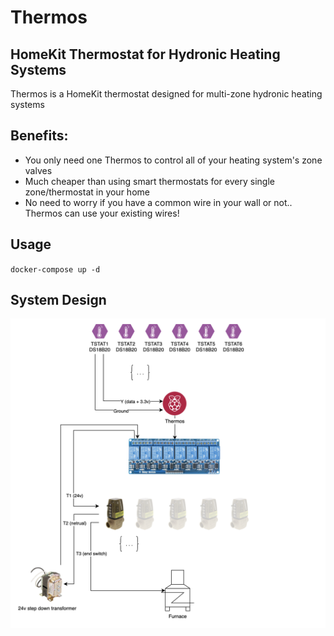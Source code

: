 # Thermos
## HomeKit Thermostat for Hydronic Heating Systems

Thermos is a HomeKit thermostat designed for multi-zone hydronic heating systems

## Benefits:
* You only need one Thermos to control all of your heating system's zone valves
* Much cheaper than using smart thermostats for every single zone/thermostat in your home
* No need to worry if you have a common wire in your wall or not.. Thermos can use your existing wires!

## Usage

`docker-compose up -d`

## System Design

![thermos architecture](images/thermos_architecture.png)
